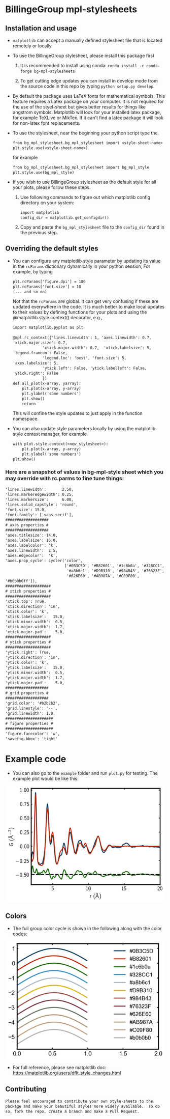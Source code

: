 # BillingeGroup mpl-stylesheets

## Installation and usage
* `matplotlib` can accept a manually defined stylesheet file that is located remotely or
  locally.

* To use the BillingeGroup stylesheet, please install this package first

  1. It is recommended to install using conda: `conda install -c conda-forge bg-mpl-stylesheets`

  2. To get cutting edge updates you can install in develop mode from the source code in this repo by typing `python setup.py develop`.

* By default the package uses LaTeX fonts for mathematical symbols. This feature requires a Latex package on your computer.  It is not required for the use of the styel-sheet but gives better results for things like angstrom symbols.  Matplotlib will look for your installed latex package, for example TeXLive or MikTex.  If it can't find a latex package it will look for non-latex font replacements.

* To use the stylesheet, near the beginning your python script type the.

  ```[python]
  from bg_mpl_stylesheet.bg_mpl_stylesheet import <style-sheet-name>
  plt.style.use(<style-sheet-name>)
  ```

  for example

  ```
  from bg_mpl_stylesheet.bg_mpl_stylesheet import bg_mpl_style
  plt.style.use(bg_mpl_style)
  ```

* If you wish to use BillingeGroup stylesheet as the default style for all
  your plots, please follow these steps.

  1. Use following commands to figure out which matplotlib config directory
    on your system:

      ```
      import matplotlib
      config_dir = matplotlib.get_configdir()
      ```

  1. Copy and paste the `bg_mpl_stylesheet` file to the  `config_dir` found in the previous
     step.

## Overriding the default styles
* You can configure any matplotlib style parameter by updating its value in the `rcParams` dictionary dynamically in your python session, For example,  by typing

    ```
    plt.rcParams['figure.dpi'] = 180
    plt.rcParams['font.size'] = 18
    (... and so on)
    ```

    Not that the `rcParams` are global.  It can get very confusing if these are updated everywhere in the code.  It is much better to make local updates to their values by defining functions for your plots and using the @matplotlib.style.context() decorator, e.g.,

    ```
    import matplotlib.pyplot as plt

    @mpl.rc_context({'lines.linewidth': 1, 'axes.linewidth': 0.7, 'xtick.major.size': 0.7,
                 'xtick.major.width': 0.7,  'xtick.labelsize': 5, 'legend.frameon': False,
                 'legend.loc': 'best', 'font.size': 5, 'axes.labelsize': 5,
                 'ytick.left': False, 'ytick.labelleft': False, 'ytick.right': False
                 })
    def all_plot(x-array, yarray):
        plt.plot(x-array, y-array)
        plt.ylabel('some numbers')
        plt.show()
        return
    ```
    This will confine the style updates to just apply in the function namespace.

* You can also update style parameters locally by using the matplotlib style context manager, for example

    ```
    with plot.style.context(<new_stylesheet>):
        plt.plot(x-array, y-array)
        plt.ylabel('some numbers')
    plt.show()
    ```
### Here are a snapshot of values in bg-mpl-style sheet which you may override with rc.parms to fine tune things:

    'lines.linewidth':       2.50,
    'lines.markeredgewidth': 0.25,
    'lines.markersize':      6.00,
    'lines.solid_capstyle': 'round',
    'font.size': 15.0,
    'font.family': ['sans-serif'],
    ###################
    # axes properties #
    ###################
    'axes.titlesize': 14.0,
    'axes.labelsize': 16.0,
    'axes.labelcolor': 'k',
    'axes.linewidth':  2.5,
    'axes.edgecolor':  'k',
    'axes.prop_cycle': cycler('color',
                              ['#0B3C5D', '#B82601', '#1c6b0a', '#328CC1',
                               '#a8b6c1', '#D9B310', '#984B43', '#76323F',
                               '#626E60', '#AB987A', '#C09F80', '#b0b0b0ff']),
    ####################
    # xtick properties #
    ####################
    'xtick.top': True,
    'xtick.direction': 'in',
    'xtick.color': 'k',
    'xtick.labelsize':   15.0,
    'xtick.minor.width':  0.5,
    'xtick.major.width':  1.7,
    'xtick.major.pad':    5.0,
    ####################
    # ytick properties #
    ####################
    'ytick.right': True,
    'ytick.direction': 'in',
    'ytick.color': 'k',
    'ytick.labelsize':   15.0,
    'ytick.minor.width':  0.5,
    'ytick.major.width':  1.7,
    'ytick.major.pad':    5.0,
    ###################
    # grid properties #
    ###################
    'grid.color': '#b2b2b2',
    'grid.linestyle': '--',
    'grid.linewidth': 1.0,
    #####################
    # figure properties #
    #####################
    'figure.facecolor': 'w',
    'savefig.bbox': 'tight'

# Example code

* You can also go to the `example` folder and run `plot.py` for testing. The example plot would be like this:

![example_plot](example/plot.png?raw=true)

## Colors

* The full group color cycle is shown in the following along with the color codes:

![color_cycle](example/color_cycle.png?raw=true)

* For full reference, please see matplotlib doc:
  https://matplotlib.org/users/dflt_style_changes.html

## Contributing

    Please feel encouraged to contribute your own style-sheets to the package and make your beautiful styles more widely available.  To do so, fork the repo, create a branch and make a Pull Request.
